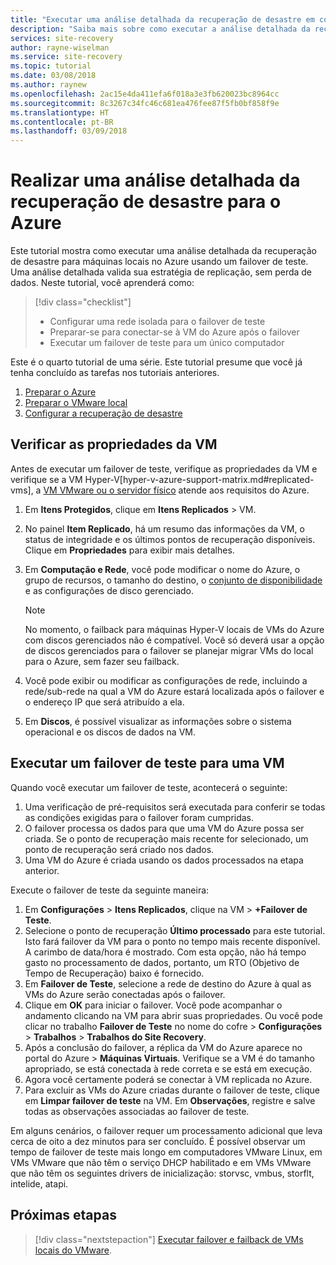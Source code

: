 ```yaml
---
title: "Executar uma análise detalhada da recuperação de desastre em computadores locais para o Azure com o Azure Site Recovery | Microsoft Docs"
description: "Saiba mais sobre como executar a análise detalhada da recuperação de desastre localmente para o Azure, com o Azure Site Recovery"
services: site-recovery
author: rayne-wiselman
ms.service: site-recovery
ms.topic: tutorial
ms.date: 03/08/2018
ms.author: raynew
ms.openlocfilehash: 2ac15e4da411efa6f018a3e3fb620023bc8964cc
ms.sourcegitcommit: 8c3267c34fc46c681ea476fee87f5fb0bf858f9e
ms.translationtype: HT
ms.contentlocale: pt-BR
ms.lasthandoff: 03/09/2018
---
```

# <a name="run-a-disaster-recovery-drill-to-azure"></a>Realizar uma análise detalhada da recuperação de desastre para o Azure

Este tutorial mostra como executar uma análise detalhada da recuperação de desastre para máquinas locais no Azure usando um failover de teste. Uma análise detalhada valida sua estratégia de replicação, sem perda de dados. Neste tutorial, você aprenderá como:

> [!div class="checklist"]
> * Configurar uma rede isolada para o failover de teste
> * Preparar-se para conectar-se à VM do Azure após o failover
> * Executar um failover de teste para um único computador

Este é o quarto tutorial de uma série. Este tutorial presume que você já tenha concluído as tarefas nos tutoriais anteriores.

1. [Preparar o Azure](tutorial-prepare-azure.md)
2. [Preparar o VMware local](tutorial-prepare-on-premises-vmware.md)
3. [Configurar a recuperação de desastre](tutorial-vmware-to-azure.md)

## <a name="verify-vm-properties"></a>Verificar as propriedades da VM

Antes de executar um failover de teste, verifique as propriedades da VM e verifique se a VM Hyper-V[hyper-v-azure-support-matrix.md#replicated-vms], a [VM VMware ou o servidor físico](vmware-physical-azure-support-matrix.md#replicated-machines) atende aos requisitos do Azure.

1. Em **Itens Protegidos**, clique em **Itens Replicados** > VM.
2. No painel **Item Replicado**, há um resumo das informações da VM, o status de integridade e os últimos pontos de recuperação disponíveis. Clique em **Propriedades** para exibir mais detalhes.
3. Em **Computação e Rede**, você pode modificar o nome do Azure, o grupo de recursos, o tamanho do destino, o [conjunto de disponibilidade](../virtual-machines/windows/tutorial-availability-sets.md) e as configurações de disco gerenciado.
   
      >[!NOTE]
      No momento, o failback para máquinas Hyper-V locais de VMs do Azure com discos gerenciados não é compatível. Você só deverá usar a opção de discos gerenciados para o failover se planejar migrar VMs do local para o Azure, sem fazer seu failback.
   
4. Você pode exibir ou modificar as configurações de rede, incluindo a rede/sub-rede na qual a VM do Azure estará localizada após o failover e o endereço IP que será atribuído a ela.
5. Em **Discos**, é possível visualizar as informações sobre o sistema operacional e os discos de dados na VM.

## <a name="run-a-test-failover-for-a-single-vm"></a>Executar um failover de teste para uma VM

Quando você executar um failover de teste, acontecerá o seguinte:

1. Uma verificação de pré-requisitos será executada para conferir se todas as condições exigidas para o failover foram cumpridas.
2. O failover processa os dados para que uma VM do Azure possa ser criada. Se o ponto de recuperação mais recente for selecionado, um ponto de recuperação será criado nos dados.
3. Uma VM do Azure é criada usando os dados processados na etapa anterior.

Execute o failover de teste da seguinte maneira:

1. Em **Configurações** > **Itens Replicados**, clique na VM > **+Failover de Teste**.
2. Selecione o ponto de recuperação **Último processado** para este tutorial. Isto fará failover da VM para o ponto no tempo mais recente disponível. A carimbo de data/hora é mostrado. Com esta opção, não há tempo gasto no processamento de dados, portanto, um RTO (Objetivo de Tempo de Recuperação) baixo é fornecido.
3. Em **Failover de Teste**, selecione a rede de destino do Azure à qual as VMs do Azure serão conectadas após o failover.
4. Clique em **OK** para iniciar o failover. Você pode acompanhar o andamento clicando na VM para abrir suas propriedades. Ou você pode clicar no trabalho **Failover de Teste** no nome do cofre > **Configurações** > **Trabalhos** >
   **Trabalhos do Site Recovery**.
5. Após a conclusão do failover, a réplica da VM do Azure aparece no portal do Azure > **Máquinas Virtuais**. Verifique se a VM é do tamanho apropriado, se está conectada à rede correta e se está em execução.
6. Agora você certamente poderá se conectar à VM replicada no Azure.
7. Para excluir as VMs do Azure criadas durante o failover de teste, clique em **Limpar failover de teste** na VM. Em **Observações**, registre e salve todas as observações associadas ao failover de teste.

Em alguns cenários, o failover requer um processamento adicional que leva cerca de oito a dez minutos para ser concluído. É possível observar um tempo de failover de teste mais longo em computadores VMware Linux, em VMs VMware que não têm o serviço DHCP habilitado e em VMs VMware que não têm os seguintes drivers de inicialização: storvsc, vmbus, storflt, intelide, atapi.

## <a name="next-steps"></a>Próximas etapas

> [!div class="nextstepaction"]
> [Executar failover e failback de VMs locais do VMware](vmware-azure-tutorial-failover-failback.md).
